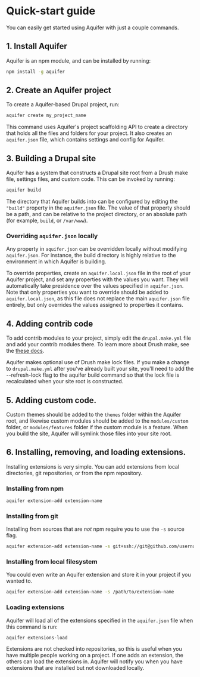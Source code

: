 # Quick-start guide
You can easily get started using Aquifer with just a couple commands.

## 1. Install Aquifer
Aquifer is an npm module, and can be installed by running:

```bash
npm install -g aquifer
```

## 2. Create an Aquifer project
To create a Aquifer-based Drupal project, run:

```bash
aquifer create my_project_name
```

This command uses Aquifer's project scaffolding API to create a directory that holds all the files and folders for your project. It also creates an `aquifer.json` file, which contains settings and config for Aquifer.

## 3. Building a Drupal site
Aquifer has a system that constructs a Drupal site root from a Drush make file, settings files, and custom code. This can be invoked by running: 

```bash
aquifer build
```

The directory that Aquifer builds into can be configured by editing the `"build"` property in the `aquifer.json` file. The value of that property should be a path, and can be relative to the project directory, or an absolute path (for example, `build`, or `/var/www`).

### Overriding `aquifer.json` locally
Any property in `aquifer.json` can be overridden locally without modifying `aquifer.json`. For instance, the build directory is highly relative to the environment in which Aquifer is building.

To override properties, create an `aquifer.local.json` file in the root of your Aquifer project, and set any properties with the values you want. They will automatically take presidence over the values specified in `aquifer.json`. Note that only properties you want to override should be added to `aquifer.local.json`, as this file does not replace the main `aquifer.json` file entirely, but only overrides the values assigned to properties it contains.

## 4. Adding contrib code
To add contrib modules to your project, simply edit the `drupal.make.yml` file and add your contrib modules there. To learn more about Drush make, see the [these docs](http://www.drush.org/en/master/make).

Aquifer makes optional use of Drush make lock files. If you make a change to `drupal.make.yml` after you've already built your site, you'll need to add the --refresh-lock flag to the aquifer build command so that the lock file is recalculated when your site root is constructed.

## 5. Adding custom code.
Custom themes should be added to the `themes` folder within the Aquifer root, and likewise custom modules should be added to the `modules/custom` folder, or `modules/features` folder if the custom module is a feature. When you build the site, Aquifer will symlink those files into your site root.

## 6. Installing, removing, and loading extensions.
Installing extensions is very simple. You can add extensions from local directories, git repositories, or from the npm repository.

### Installing from npm

```bash
aquifer extension-add extension-name
```

### Installing from git
Installing from sources that are _not_ npm require you to use the `-s` source flag.

```bash
aquifer extension-add extension-name -s git+ssh://git@github.com/username/reponame
```

### Installing from local filesystem
You could even write an Aquifer extension and store it in your project if you wanted to.

```bash
aquifer extension-add extension-name -s /path/to/extension-name
```

### Loading extensions
Aquifer will load all of the extensions specified in the `aquifer.json` file when this command is run:

```bash
aquifer extensions-load
```

Extensions are not checked into repositories, so this is useful when you have multiple people working on a project. If one adds an extension, the others can load the extensions in. Aquifer will notify you when you have extensions that are installed but not downloaded locally.
